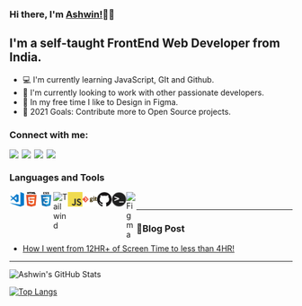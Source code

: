 ### Hi there, I'm [Ashwin!](ashwinchauhan.netlify.app)👋🏻

## I'm a self-taught FrontEnd Web Developer from India.
- 💻 I'm currently learning JavaScript, GIt and Github.
- 🔭 I'm currently looking to work with other passionate developers.
- 🌱 In my free time I like to Design in Figma.
- 🥅 2021 Goals: Contribute more to Open Source projects.

### Connect with me:

[<img align="left" width="22px" src="https://img.icons8.com/pastel-glyph/40/000000/earth-planet.png"/>](https://ashwinchauhan.netlify.app/)
[<img align="left" width="22px" src="https://img.icons8.com/fluent/48/000000/twitter.png"/>](https://twitter.com/ashwindevx)
[<img align="left" width="22px" src="https://img.icons8.com/fluent/48/000000/linkedin.png"/>](https://www.linkedin.com/in/ashwin-chauhan-81b137147/)
[<img align="left" width="22px" src="https://img.icons8.com/ios-filled/50/000000/codepen.png"/>](https://codepen.io/ashwindevx)

<br />

### Languages and Tools

<img align="left" alt="Visual Studio Code" width="26px" src="https://raw.githubusercontent.com/github/explore/80688e429a7d4ef2fca1e82350fe8e3517d3494d/topics/visual-studio-code/visual-studio-code.png" />
<img align="left" alt="HTML5" width="26px" src="https://raw.githubusercontent.com/github/explore/80688e429a7d4ef2fca1e82350fe8e3517d3494d/topics/html/html.png" />
<img align="left" alt="CSS3" width="26px" src="https://raw.githubusercontent.com/github/explore/80688e429a7d4ef2fca1e82350fe8e3517d3494d/topics/css/css.png" />
<img align="left" alt="Tailwind" width="26px" src="https://www.vectorlogo.zone/logos/tailwindcss/tailwindcss-icon.svg" />
<img align="left" alt="JavaScript" width="26px" src="https://raw.githubusercontent.com/github/explore/80688e429a7d4ef2fca1e82350fe8e3517d3494d/topics/javascript/javascript.png" />
<img align="left" alt="Git" width="26px" src="https://raw.githubusercontent.com/github/explore/80688e429a7d4ef2fca1e82350fe8e3517d3494d/topics/git/git.png" />
<img align="left" alt="GitHub" width="26px" src="https://raw.githubusercontent.com/github/explore/78df643247d429f6cc873026c0622819ad797942/topics/github/github.png" />
<img align="left" alt="Terminal" width="26px" src="https://raw.githubusercontent.com/github/explore/80688e429a7d4ef2fca1e82350fe8e3517d3494d/topics/terminal/terminal.png" />
<img align="left" alt="Figma" width="18px" src="https://upload.wikimedia.org/wikipedia/commons/3/33/Figma-logo.svg" />

<br />

---

### 📕Blog Post
<!-- BLOG-POST-LIST:START -->
<!-- BLOG-POST-LIST:END -->
* [How I went from 12HR+ of Screen Time to less than 4HR!](https://ashwindev.hashnode.dev/how-i-went-from-12hr-of-screen-time-to-less-than-4hr)

---

<img align="left" alt="Ashwin's GitHub Stats" src="https://github-readme-stats.vercel.app/api?username=ashwindevx&show_icons=true&hide_border=true&theme=radical&hide=stars" />

<br />

[![Top Langs](https://github-readme-stats.vercel.app/api/top-langs/?username=ashwindevx&hide_border=true&layout=compact&theme=radical)](https://github.com/ashwindevx/github-readme-stats)